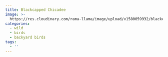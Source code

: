 ```yaml
---
title: Blackcapped Chicadee
image: >-
  https://res.cloudinary.com/rama-llama/image/upload/v1580059932/blackcapped_chicadee_1_xqq6lj.jpg
categories:
  - wild
  - birds
  - backyard birds
tags:
  - ''
---
```


